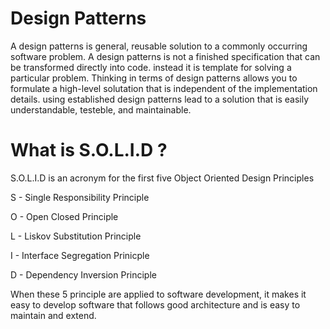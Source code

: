# Design Patterns
A design patterns is general, reusable solution to a commonly occurring software problem.  A design patterns is not a finished specification that can be transformed directly into code. instead it is template for solving a particular problem.  Thinking in terms of design patterns allows you to formulate a high-level solutation that is independent of the implementation details.  using established design patterns lead to a solution that is easily understandable, testeble, and maintainable.


# What is S.O.L.I.D ?
S.O.L.I.D is an acronym for the first five Object Oriented Design Principles

S - Single Responsibility Principle

O - Open Closed Principle

L - Liskov Substitution Principle

I - Interface Segregation Prinicple

D - Dependency Inversion Principle

When these 5 principle are applied to software development, it makes it easy to develop software that follows good architecture and is easy to maintain and extend.
